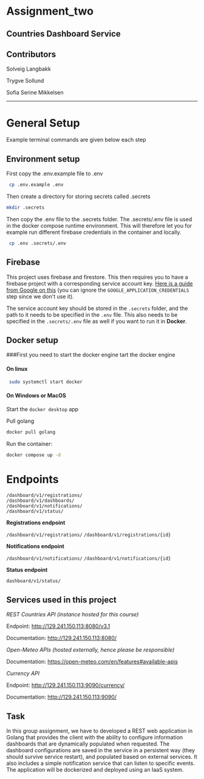 # Assignment_two

## Countries Dashboard Service

## Contributors
Solveig Langbakk

Trygve Sollund

Sofia Serine Mikkelsen
***

# General Setup
Example terminal commands are given below each step

## Environment setup 
First copy the .env.example file to .env
```bash
 cp .env.example .env
```

Then create a directory for storing secrets called .secrets
```bash
mkdir .secrets
```


Then copy the .env file to the .secrets folder. 
The .secrets/.env file is used in the docker compose runtime environment.
This will therefore let you for example run different firebase credentials in the container and locally.
```bash
 cp .env .secrets/.env
```

## Firebase 
This project uses firebase and firestore.
This then requires you to have a firebase project with a corresponding service account key. 
[Here is a guide from Google on this](https://firebase.google.com/docs/app-distribution/authenticate-service-account?platform=ios) (you can ignore the `GOOGLE_APPLICATION_CREDENTIALS` step since we don't use it). 

The service account key should be stored in the `.secrets` folder,
and the path to it needs to be specified in the `.env` file. 
This also needs to be specified in the `.secrets/.env` file as well if you want to run it in **Docker**.  
## Docker setup
###First you need to start the docker engine tart the docker engine
#### On linux 
```bash
 sudo systemctl start docker
 ```

#### On Windows or MacOS
Start the `docker desktop` app 


Pull golang
```bash
docker pull golang
```
Run the container:
```bash
docker compose up -d
```


# Endpoints

```
/dashboard/v1/registrations/
/dashboard/v1/dashboards/
/dashboard/v1/notifications/
/dashboard/v1/status/
```

**Registrations endpoint**

```/dashboard/v1/registrations/```
```/dashboard/v1/registrations/{id}```

**Notifications endpoint**

```/dashboard/v1/notifications/```
```/dashboard/v1/notifications/{id}```

**Status endpoint**

```dashboard/v1/status/```

## Services used in this project

*REST Countries API (instance hosted for this course)*

Endpoint: http://129.241.150.113:8080/v3.1

Documentation: http://129.241.150.113:8080/

*Open-Meteo APIs (hosted externally, hence please be responsible)*

Documentation: https://open-meteo.com/en/features#available-apis

*Currency API*

Endpoint: http://129.241.150.113:9090/currency/

Documentation: http://129.241.150.113:9090/

## Task
In this group assignment, we have to developed a REST web application in Golang 
that provides the client with the ability to configure information dashboards that 
are dynamically populated when requested. The dashboard configurations are saved in 
the service in a persistent way (they should survive service restart),
and populated based on external services. It also includes a simple notification 
service that can listen to specific events. The application will be dockerized and 
deployed using an IaaS system.

